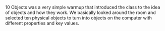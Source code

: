 10 Objects was a very simple warmup that introduced the class to the idea of objects and how they work. We basically looked around the room and selected ten physical objects to turn into objects on the computer with different properties and key values. 
